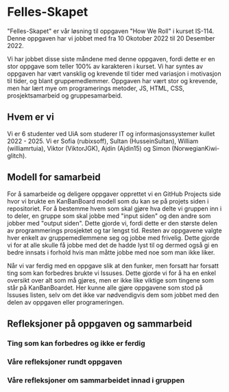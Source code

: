 # Felles-Skapet
"Felles-Skapet" er vår løsning til oppgaven "How We Roll" i kurset IS-114. Denne oppgaven har vi jobbet med fra 10 Okotober 2022 til 20 Desember 2022.

Vi har jobbet disse siste måndene med denne oppgaven, fordi dette er en stor oppgave som teller 100% av karakteren i kurset. Vi har syntes av oppgaven har vært vansklig og krevende til tider med variasjon i motivasjon til tider, og blant gruppemedlemmer. Oppgaven har vært stor og krevende, men har lært mye om programerings metoder, JS, HTML, CSS, prosjektsamarbeid og gruppesamarbeid.

## Hvem er vi
Vi er 6 studenter ved UiA som studerer IT og informasjonssystemer kullet 2022 - 2025. Vi er Sofia (rubixsoff), Sultan (HusseinSultan), William (williamrtuia), Viktor (ViktorJGK), Ajdin (Ajdin15) og Simon (NorwegianKiwi-glitch).

## Modell for samarbeid
For å samarbeide og deligere oppgaver opprettet vi en GitHub Projects side hvor vi brukte en KanBanBoard modell som du kan se på projets siden i repositoriet. For å bestemme hvem som skal gjøre hva delte vi gruppen inn i to deler, en gruppe som skal jobbe med "input siden" og den andre som jobber med "output siden". Dette gjorde vi, fordi dette er den største delen av programmerings prosjektet og tar lengst tid. Resten av oppgavene valgte hver enkelt av gruppemedlemmene seg og jobbe med frivelig. Dette gjorde vi for at alle skulle få jobbe med det de hadde lyst til og dermed også gi en bedre innsats i forhold hvis man måtte jobbe med noe som man ikke liker.

Når vi var ferdig med en oppgave slik at den funker, men forsatt har forsatt ting som kan forbedres brukte vi Issuses. Dette gjorde vi for å ha en enkel oversikt over alt som må gjøres, men er ikke like viktige som tingene som står på KanBanBoardet. Her kunne alle gjøre oppgavene som stod på Issuses listen, selv om det ikke var nødvendigvis dem som jobbet med den delen av oppgaven eller programeringen.

## Refleksjoner på oppgaven og sammarbeid
### Ting som kan forbedres og ikke er ferdig
### Våre refleksjoner rundt oppgaven
### Våre refleksjoner om sammarbeidet innad i gruppen
